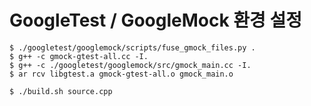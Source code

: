 
# GoogleTest / GoogleMock 환경 설정
```
$ ./googletest/googlemock/scripts/fuse_gmock_files.py .
$ g++ -c gmock-gtest-all.cc -I.
$ g++ -c ./googletest/googlemock/src/gmock_main.cc -I.
$ ar rcv libgtest.a gmock-gtest-all.o gmock_main.o

$ ./build.sh source.cpp

```
